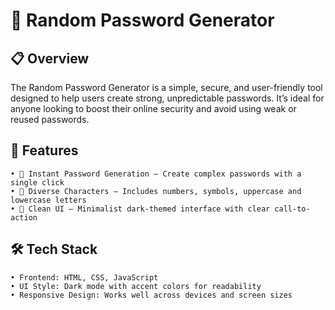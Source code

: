 # 🔐 Random Password Generator
## 📋 Overview
The Random Password Generator is a simple, secure, and user-friendly tool designed to help users create strong, unpredictable passwords. It’s ideal for anyone looking to boost their online security and avoid using weak or reused passwords.
## 🎯 Features
    • 🔁 Instant Password Generation – Create complex passwords with a single click
    • 🔢 Diverse Characters – Includes numbers, symbols, uppercase and lowercase letters
    • 🎨 Clean UI – Minimalist dark-themed interface with clear call-to-action

## 🛠️ Tech Stack
    • Frontend: HTML, CSS, JavaScript
    • UI Style: Dark mode with accent colors for readability
    • Responsive Design: Works well across devices and screen sizes
